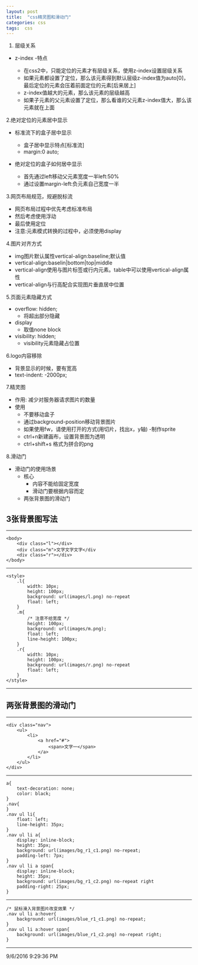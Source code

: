 ```yaml
---
layout: post
title:  "css精灵图和滑动门"
categories: css
tags:  css
---
```


1. 层级关系
 - z-index
	-特点

	- 在css2中，只能定位的元素才有层级关系，使用z-index设置层级关系
	-  如果元素都设置了定位，那么该元素得到默认层级z-index值为auto[0]，最后定位的元素会压着前面定位的元素[后来居上]
	-  z-index值越大的元素，那么该元素的层级越高
	-  如果子元素的父元素设置了定位，那么看谁的父元素z-index值大，那么该元素就在上面




2.绝对定位的元素居中显示

- 标准流下的盒子居中显示

	- 盒子居中显示特点[标准流]
	- margin:0 auto;
	 
- 绝对定位的盒子如何居中显示

	- 首先通过left移动父元素宽度一半left:50%
	- 通过设置margin-left:负元素自己宽度一半

3.网页布局规范，规避脱标流

- 网页布局过程中优先考虑标准布局
- 然后考虑使用浮动
- 最后使用定位
- 注意:元素模式转换的过程中，必须使用display

4.图片对齐方式

- img图片默认属性vertical-align:baseline;默认值
- vertical-align:baselin|bottom|top|middle
- vertical-align使用与图片标签或行内元素。table中可以使用vertical-align属性
- vertical-align与行高配合实现图片垂直居中位置



5.页面元素隐藏方式

- overflow: hidden;	
	- 将超出部分隐藏
- display
	- 取值none block
- visibility: hidden;
	- visibility元素隐藏占位置

6.logo内容移除

- 背景显示的时候，要有宽高
- text-indent: -2000px;

7.精灵图

- 作用: 减少对服务器请求图片的数量
- 使用
	- 不要移动盒子
	- 通过background-position移动背景图片
	- 如果使用fw，请使用打开的方式(用切片，找出x，y轴)
-制作sprite
	- ctrl+n新建画布，设置背景图为透明
	- ctrl+shift+s 格式为拼合的png

8.滑动门

- 滑动门的使用场景
	- 核心
		- 内容不能给固定宽度
		- 滑动门要根据内容而定
	- 两张背景图的滑动门
	
## 3张背景图写法 ##


----------
	<body>
		<div class="l"></div>
		<div class="m">文字文字文字</div
		<div class="r"></div>
	</body>
----------
	<style>
		.l{
			width: 10px;
			height: 100px;
			background: url(images/l.png) no-repeat
			float: left;
		}
		.m{
			/* 注意不给宽度 */
			height: 100px;
			background: url(images/m.png);
			float: left;
			line-height: 100px;
		}
		.r{
			width: 10px;
			height: 100px;
			background: url(images/r.png) no-repeat
			float: left;
		}
	</style>
	
----------



## 两张背景图的滑动门 ##

----------
	

	<div class="nav">
		<ul>
			<li>
				<a href="#">
					<span>文字一</span>
				</a>
			</li>
		</ul>
	</div>


----------
	
	a{
		text-decoration: none;
		color: black;
	}
	.nav{
	}
	.nav ul li{
		float: left;
		line-height: 35px;
	}
	.nav ul li a{
		display: inline-block;
		height: 35px;
		background: url(images/bg_r1_c1.png) no-repeat;
		padding-left: 7px;
	}
	.nav ul li a span{
		display: inline-block;
		height: 35px;
		background: url(images/bg_r1_c2.png) no-repeat right
		padding-right: 25px;
	}

----------
	/* 鼠标滑入背景图片改变效果 */
	.nav ul li a:hover{
		background: url(images/blue_r1_c1.png) no-repeat;
	}
	.nav ul li a:hover span{
		background: url(images/blue_r1_c2.png) no-repeat right;
	}

----------

9/6/2016 9:29:36 PM 